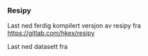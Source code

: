 ### Resipy 

Last ned ferdig kompilert versjon av resipy fra https://gitlab.com/hkex/resipy

Last ned datasett fra 

